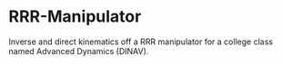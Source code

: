# RRR-Manipulator
Inverse and direct kinematics off a RRR manipulator for a college class named Advanced Dynamics (DINAV).
